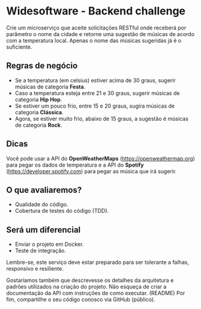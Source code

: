 # Widesoftware - Backend challenge
Crie um microserviço que aceite solicitações RESTful onde receberá por parâmetro o nome da cidade e retorne uma sugestão de músicas de acordo com a temperatura local. Apenas o nome das músicas sugeridas já é o suficiente.

## Regras de negócio
- Se a temperatura (em celsius) estiver acima de 30 graus, sugerir músicas de categoria **Festa**.
- Caso a temperatura esteja entre 21 e 30 graus, sugerir músicas de categoria **Hip Hop**.
- Se estiver um pouco frio, entre 15 e 20 graus, sugira músicas de categoria **Clássica**.
- Agora, se estiver muito frio, abaixo de 15 graus, a sugestão é músicas de categoria **Rock**.

## Dicas
Você pode usar a API do **OpenWeatherMaps** (https://openweathermap.org) para pegar os dados de temperatura e a API do **Spotify** (https://developer.spotify.com) para pegar as música que irá sugerir.

## O que avaliaremos?
- Qualidade do código.
- Cobertura de testes do código (TDD).

## Será um diferencial
- Enviar o projeto em Docker.
- Teste de integração.

Lembre-se, este serviço deve estar preparado para ser tolerante a falhas, responsivo e resiliente.

Gostaríamos também que descrevesse os detalhes da arquitetura e padrões utilizados na criação do projeto.
Não esqueça de criar a documentação da API com instruções de como executar. (README)
Por fim, compartilhe o seu código conosco via GitHub (público).
